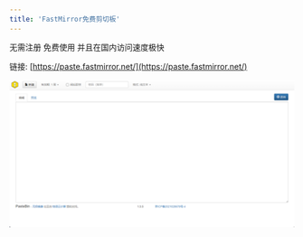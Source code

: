 ```yaml
---
title: 'FastMirror免费剪切板'
---
```


无需注册 免费使用 并且在国内访问速度极快

链接: [https://paste.fastmirror.net/](https://paste.fastmirror.net/)

![](https://raw.githubusercontent.com/BukkitWiki/Picture/main/pic/2024/20241016214702.png)


